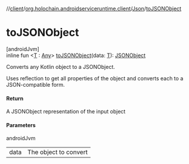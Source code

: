 //[client](../../../index.md)/[org.holochain.androidserviceruntime.client](../index.md)/[Json](index.md)/[toJSONObject](to-j-s-o-n-object.md)

# toJSONObject

[androidJvm]\
inline fun &lt;[T](to-j-s-o-n-object.md) : [Any](https://kotlinlang.org/api/core/kotlin-stdlib/kotlin/-any/index.html)&gt; [toJSONObject](to-j-s-o-n-object.md)(data: [T](to-j-s-o-n-object.md)): [JSONObject](https://developer.android.com/reference/kotlin/org/json/JSONObject.html)

Converts any Kotlin object to a JSONObject.

Uses reflection to get all properties of the object and converts each to a JSON-compatible form.

#### Return

A JSONObject representation of the input object

#### Parameters

androidJvm

| | |
|---|---|
| data | The object to convert |